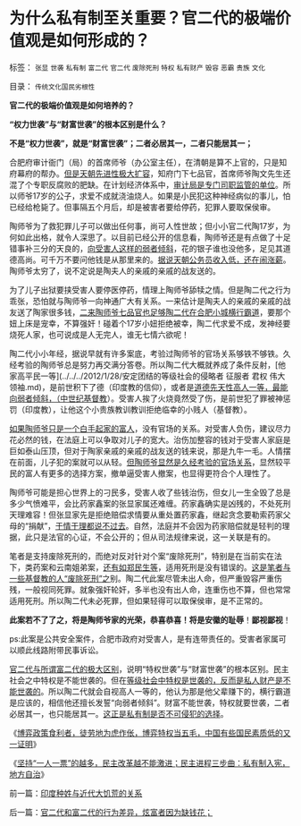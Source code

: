 # 为什么私有制至关重要？官二代的极端价值观是如何形成的？

标签： `张显` `世袭` `私有制` `富二代` `官二代` `废除死刑` `特权` `私有财产` `毁容` `恶霸` `贵族` `文化` 

目录： `传统文化国民劣根性`

**官二代的极端价值观是如何培养的？**

**“权力世袭”与“财富世袭”的根本区别是什么？**

**不是“权力世袭”，就是“财富世袭”；二者必居其一，二者只能居其一；**

合肥府审计衙门（局）的首席师爷（办公室主任），在清朝是算不上官的，只是知府幕府的帮办。[但是天朝先进性极大扩容](../../../2009/8/2/行政监管无法减少腐败，无法控制特权最大化定律.md)，知府门下七品官，首席师爷陶文先生还混了个专职反腐败的肥缺。在计划经济体系中，[审计局是专门司职监管的单位](../../../2010/8/29/腐败：上有政策，下有对策？一抓就死，一放就乱？.md)。所以师爷17岁的公子，求爱不成就浇油烧人。如果是小民犯这种神经病似的事儿，怕已经给枪毙了。但事隔五个月后，却是被害者要给停药，犯罪人要取保侯审。

陶师爷为了救犯罪儿子可以做出任何事，尚可人性世故；但小小官二代陶17岁，为何如此出格，就令人深思了。以目前已经公开的信息看，陶师爷还是有点做了十足错事补三分的天良的，[向受害人这样的弱者倾斜](../../../2011/11/19/“人人平等”是私有制的专利.md)，花的银子谁也没他多，足见其道德高尚。可千万不要问他钱是从那里来的。[据说天朝公务员收入低，还在闹涨薪](../../../2011/11/10/贵族不需要钱，平民根本没有权.md)。陶师爷太穷了，说不定说是陶夫人的亲戚的亲戚的战友送的。

为了儿子出狱要挟受害人要停医停药，情理上陶师爷舔犊之情。但是陶二代之行为乖张，恐怕就与陶师爷一向神通广大有关系。一来估计是陶夫人的亲戚的亲戚的战友送了陶家很多钱，[二来陶师爷七品官也足够陶二代在合肥小城横行霸道](../../../2011/11/10/黄宗羲定律中的小贵族的美德.md)，要那个妞上床是宠幸，不算强奸！碰着个17岁小妞拒绝被幸，陶二代求爱不成，发神经要烧死人家，也可说成是人无完人，谁无七情六欲呢！

陶二代小小年经，据说早就有许多案底，考验过陶师爷的官场关系够铁不够铁。久经考验的陶师爷总是努力再交满分答卷。所以陶二代大概就养成了条件反射，[他家高平民一等](../../../2012/1/28/安定团结的等级社会的侵略者 征服者 君权 伟大领袖.md)，是前世积下了德（印度教的信仰），或者是[道德先天性高人一等，最能向弱者倾斜，（中世纪基督教](../../../2011/11/16/“信仰”“无私”“道德”“向弱者倾斜”的含义.md)）。受害人挨了火烧竟然受了伤，是前世犯了罪被神惩罚（印度教），让他这个小贵族教训教训拒绝临幸的小贱人（基督教）。

[如果陶师爷只是一个白手起家的富人](../../../2009/7/21/混水便于摸鱼，特权等于产权.md)，没有官场的关系。对受害人负伤，建议尽力花必然的钱，在法庭上可以争取对儿子的宽大。治伤加整容的钱对于受害人家庭是巨如泰山压顶，但对于陶家亲戚的亲戚的战友送的钱来说，那是九牛一毛。人情摆在前面，儿子犯的案就可以从轻。[但陶师爷显然是久经考验的官场关系](../../../2009/12/1/“人在江湖，身不由已”.md)，显然较平民的富人有更多的选择方案，撤单逼受害人撤案，也显得更符合个人理性了。

陶师爷可能是担心世界上的刁民多，受害人收了些钱治伤，但女儿一生全毁了总是多少气愤难平，会比药家鑫案的张显家属还难缠。药家鑫确实是凶残的，不处死刑天理难容！但张显家先是拒绝赔偿求情要从重处置药家鑫，继起贪念要勒索药家父母的“捐献”，[于情于理都说不过去](../../../2012/2/18/国家保障不是社会保障的全部，国家不能垄断保障.md)。自然，法庭并不会因为药家赔偿就是轻判的理据，此只是法官的心证，不会公开的；但从司法规律来说，这一关联是有的。

笔者是支持废除死刑的，而绝对反对针对个案“废除死刑”，特别是在当前实在法下，类药案和云南姐弟案，[还有如郑民生等](../../../2010/5/5/不要滥用“民不畏死”鼓励郑民生类恶性案件.md)，适用死刑是没有错误的。[这是笔者与一些基督教的人“废除死刑”之](../../../2010/3/26/“精神病（犯）免责”侵犯人权歪曲法理.md)别。陶二代此案尽管未出人命，但严重毁容严重伤残，一般视同死罪。就象强奸轮奸，多半也没有出人命，连重伤也不算，但也常常适用死刑。所以陶二代未必死罪，但如果轻得可以取保侯审，是不正常的。

**此案若不了了之，将是陶师爷家的光荣，恭喜恭喜！将是安徽的耻辱**！**鄙视鄙视**！

ps:此案是公共安全案件，合肥市政府对受害人，是有连带责任的。受害者家属可以顺此线路附带民事诉讼。

[官二代与所谓富二代的极大区别](../../../2009/11/28/从工作福利消除贫富差距看公有制的低效率.md)，说明“特权世袭”与“财富世袭”的根本区别。民主社会之中特权是不能世袭的。但在[等级社会中特权是世袭的，反而是私人财产是不能世袭的](../../../2010/3/2/封建社会的权力世袭.md)。所以陶二代就会自视高人一等的，他认为那是他父辈赚下的，横行霸道是应该的，相信他还擅长发誓“向弱者倾斜”。财富不能世袭，特权就要世袭，二者必居其一，也只能居其一。[这正是私有制是否不可侵犯的选择](../../../2012/2/27/越来越多人意识到“多数人的暴政”，中国民主越来越近了.md)。

《[博弈政策食利者，徒劳地为虎作伥，博弈特权当五毛，中国有些国民素质低的又一证明](../../../2012/2/27/博弈政策食利者，为虎作伥当五毛.md)》

《[坚持“一人一票”的越多，民主改革越不能激进；民主进程三步曲：私有制入宪，地方自治](../../../2012/2/27/越来越多人意识到“多数人的暴政”，中国民主越来越近了.md)》

前一篇：[印度种姓与近代大饥荒的关系](../../../2012/2/28/印度种姓与近代大饥荒的关系.md)

后一篇：[官二代和富二代的行为差异，炫富者因为缺钱花；](../../../2012/2/28/官二代和富二代的行为差异，炫富者因为缺钱花；.md)